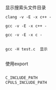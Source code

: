 

显示搜索头文件目录

```shell
clang -v -E -x c++ -

gcc -v -E -x c++ -

gcc -v -E -x c -


gcc -H test.c  显示


```



使用export

```c++

C_INCLUDE_PATH
CPULS_INCLUDE_PATH

```





